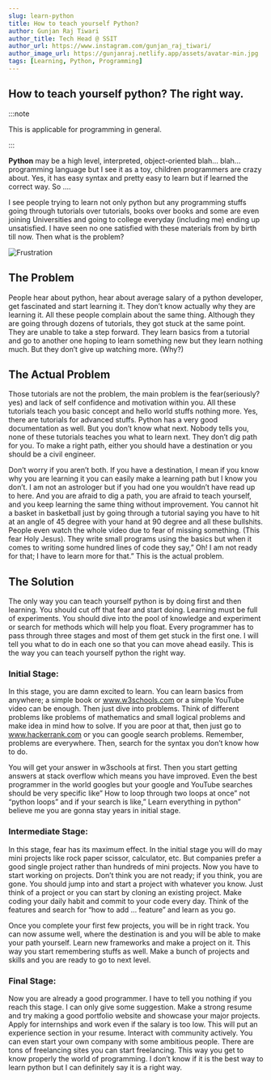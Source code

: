 ```yaml
---
slug: learn-python
title: How to teach yourself Python?
author: Gunjan Raj Tiwari
author_title: Tech Head @ SSIT
author_url: https://www.instagram.com/gunjan_raj_tiwari/
author_image_url: https://gunjanraj.netlify.app/assets/avatar-min.jpg
tags: [Learning, Python, Programming]
---
```


## How to teach yourself python? The right way.

:::note

This is applicable for programming in general.

:::

**Python** may be a high level, interpreted, object-oriented blah… blah... programming language but I see it as a toy, children programmers are crazy about. Yes, it has easy syntax and pretty easy to learn but if learned the correct way. So ....

<!--truncate-->

I see people trying to learn not only python but any programming stuffs going through tutorials over tutorials, books over books and some are even joining Universities and going to college everyday (including me) ending up unsatisfied. I have seen no one satisfied with these materials from by birth till now. Then what is the problem?

![Frustration](https://images.unsplash.com/photo-1621252179027-94459d278660?ixid=MnwxMjA3fDB8MHxwaG90by1wYWdlfHx8fGVufDB8fHx8&ixlib=rb-1.2.1&auto=format&fit=crop&w=1050&q=80)

## The Problem

People hear about python, hear about average salary of a python developer, get fascinated and start learning it. They don’t know actually why they are learning it. All these people complain about the same thing. Although they are going through dozens of tutorials, they got stuck at the same point. They are unable to take a step forward. They learn basics from a tutorial and go to another one hoping to learn something new but they learn nothing much. But they don’t give up watching more. (Why?)

## The Actual Problem

Those tutorials are not the problem, the main problem is the fear(seriously?yes) and lack of self confidence and motivation within you. All these tutorials teach you basic concept and hello world stuffs nothing more. Yes, there are tutorials for advanced stuffs. Python has a very good documentation as well. But you don’t know what next. Nobody tells you, none of these tutorials teaches you what to learn next. They don’t dig path for you. To make a right path, either you should have a destination or you should be a civil engineer.

Don’t worry if you aren’t both. If you have a destination, I mean if you know why you are learning it you can easily make a learning path but I know you don’t. I am not an astrologer but if you had one you wouldn’t have read up to here. And you are afraid to dig a path, you are afraid to teach yourself, and you keep learning the same thing without improvement. You cannot hit a basket in basketball just by going through a tutorial saying you have to hit at an angle of 45 degree with your hand at 90 degree and all these bullshits. People even watch the whole video due to fear of missing something. (This fear Holy Jesus). They write small programs using the basics but when it comes to writing some hundred lines of code they say,” Oh! I am not ready for that; I have to learn more for that.” This is the actual problem.

## The Solution

The only way you can teach yourself python is by doing first and then learning. You should cut off that fear and start doing. Learning must be full of experiments. You should dive into the pool of knowledge and experiment or search for methods which will help you float.
Every programmer has to pass through three stages and most of them get stuck in the first one. I will tell you what to do in each one so that you can move ahead easily. This is the way you can teach yourself python the right way.

### Initial Stage:

In this stage, you are damn excited to learn. You can learn basics from anywhere; a simple book or www.w3schools.com or a simple YouTube video can be enough. Then just dive into problems. Think of different problems like problems of mathematics and small logical problems and make idea in mind how to solve. If you are poor at that, then just go to www.hackerrank.com or you can google search problems. Remember, problems are everywhere. Then, search for the syntax you don’t know how to do.

You will get your answer in w3schools at first. Then you start getting answers at stack overflow which means you have improved. Even the best programmer in the world googles but your google and YouTube searches should be very specific like” How to loop through two loops at once” not “python loops” and if your search is like,” Learn everything in python” believe me you are gonna stay years in initial stage.

### Intermediate Stage:

In this stage, fear has its maximum effect. In the initial stage you will do may mini projects like rock paper scissor, calculator, etc. But companies prefer a good single project rather than hundreds of mini projects. Now you have to start working on projects. Don’t think you are not ready; if you think, you are gone. You should jump into and start a project with whatever you know. Just think of a project or you can start by cloning an existing project. Make coding your daily habit and commit to your code every day. Think of the features and search for “how to add … feature” and learn as you go.

Once you complete your first few projects, you will be in right track. You can now assume well, where the destination is and you will be able to make your path yourself. Learn new frameworks and make a project on it. This way you start remembering stuffs as well. Make a bunch of projects and skills and you are ready to go to next level.

### Final Stage:

Now you are already a good programmer. I have to tell you nothing if you reach this stage. I can only give some suggestion. Make a strong resume and try making a good portfolio website and showcase your major projects. Apply for internships and work even if the salary is too low. This will put an experience section in your resume. Interact with community actively. You can even start your own company with some ambitious people. There are tons of freelancing sites you can start freelancing. This way you get to know properly the world of programming.
I don’t know if it is the best way to learn python but I can definitely say it is a right way.
